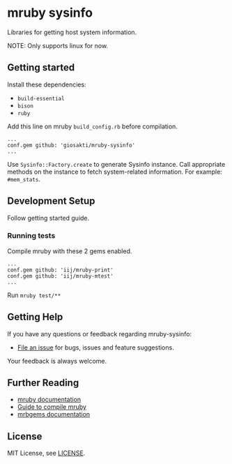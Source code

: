 # mruby sysinfo

Libraries for getting host system information.

NOTE: Only supports linux for now.

## Getting started

Install these dependencies:

- `build-essential`
- `bison`
- `ruby`

Add this line on mruby `build_config.rb` before compilation.

```
...
conf.gem github: 'giosakti/mruby-sysinfo'
...
```

Use `Sysinfo::Factory.create` to generate Sysinfo instance. Call appropriate methods on the instance to fetch system-related information. For example: `#mem_stats`.

## Development Setup

Follow getting started guide.

### Running tests

Compile mruby with these 2 gems enabled.

``` 
...
conf.gem github: 'iij/mruby-print'
conf.gem github: 'iij/mruby-mtest'
...
```

Run `mruby test/**`

## Getting Help

If you have any questions or feedback regarding mruby-sysinfo:

- [File an issue](https://github.com/giosakti/mruby-sysinfo/issues/new) for bugs, issues and feature suggestions.

Your feedback is always welcome.

## Further Reading

- [mruby documentation][mruby-doc]
- [Guide to compile mruby][mruby-compile-guide]
- [mrbgems documentation][mrbgems-doc]

[mruby-doc]: https://github.com/mruby/mruby/tree/master/doc
[mruby-compile-guide]: https://github.com/mruby/mruby/blob/master/doc/guides/compile.md
[mrbgems-doc]: https://github.com/mruby/mruby/blob/master/doc/guides/mrbgems.md

## License

MIT License, see [LICENSE](LICENSE).
